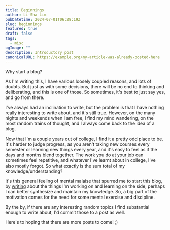 ```yaml
---
title: Beginnings
author: Li-Sha Lim
pubDatetime: 2024-07-01T06:28:19Z
slug: beginnings
featured: true
draft: false
tags:
  - misc
ogImage: ""
description: Introductory post
canonicalURL: https://example.org/my-article-was-already-posted-here
---
```


Why start a blog?

As I'm writing this, I have various loosely coupled reasons, and lots of doubts. But just as with some decisions, there will be no end to thinking and deliberating, and this is one of those. So sometimes, it's best to just say yes, and go from there.

I've always had an inclination to write, but the problem is that I have nothing really interesting to write about, and it's still true. However, on the many nights and weekends when I am free, I find my mind wandering, on the most random trains of thought, and I always come back to the idea of a blog.

Now that I'm a couple years out of college, I find it a pretty odd place to be. It's harder to judge progress, as you aren't taking new courses every semester or learning new things every year, and it's easy to feel as if the days and months blend together. The work you do at your job can sometimes feel repetitive, and whatever I've learnt about in college, I've also mostly forgot. So what exactly is the sum total of my knowledge/understanding?

It's this general feeling of mental malaise that spurred me to start this blog, by [writing](https://www.paulgraham.com/words.html) about the things I'm working on and learning on the side, perhaps I can better synthesize and maintain my knowledge. So, a big part of the motivation comes for the need for some mental exercise and discipline.

By the by, if there are any interesting random topics I find substantial enough to write about, I'd commit those to a post as well.

Here's to hoping that there are more posts to come! ;)
